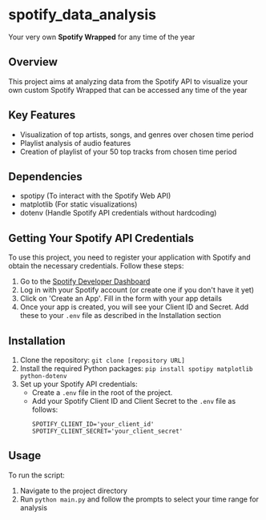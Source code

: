 # spotify_data_analysis
Your very own **Spotify Wrapped** for any time of the year

## Overview

This project aims at analyzing data from the Spotify API to visualize your own custom Spotify Wrapped that can be accessed any time of the year

## Key Features
- Visualization of top artists, songs, and genres over chosen time period
- Playlist analysis of audio features
- Creation of playlist of your 50 top tracks from chosen time period

## Dependencies
- spotipy (To interact with the Spotify Web API)
- matplotlib (For static visualizations)
- dotenv (Handle Spotify API credentials without hardcoding)

## Getting Your Spotify API Credentials
To use this project, you need to register your application with Spotify and obtain the necessary credentials. Follow these steps:
1. Go to the [Spotify Developer Dashboard](https://developer.spotify.com/dashboard/)
2. Log in with your Spotify account (or create one if you don't have it yet)
3. Click on 'Create an App'. Fill in the form with your app details
4. Once your app is created, you will see your Client ID and Secret. Add these to your `.env` file as described in the Installation section

## Installation
1. Clone the repository: `git clone [repository URL]`
2. Install the required Python packages: `pip install spotipy matplotlib python-dotenv`
3. Set up your Spotify API credentials: 
   - Create a `.env` file in the root of the project.
   - Add your Spotify Client ID and Client Secret to the `.env` file as follows:
     ```
     SPOTIFY_CLIENT_ID='your_client_id'
     SPOTIFY_CLIENT_SECRET='your_client_secret'
     ```
## Usage
To run the script:
1. Navigate to the project directory
2. Run `python main.py` and follow the prompts to select your time range for analysis
